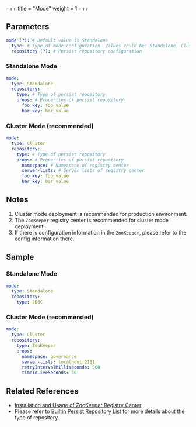 +++
title = "Mode"
weight = 1
+++

## Parameters

```yaml
mode (?): # Default value is Standalone
  type: # Type of mode configuration. Values could be: Standalone, Cluster
  repository (?): # Persist repository configuration
```

### Standalone Mode

```yaml
mode:
  type: Standalone
  repository:
    type: # Type of persist repository
    props: # Properties of persist repository
      foo_key: foo_value
      bar_key: bar_value
```

### Cluster Mode (recommended)

```yaml
mode:
  type: Cluster
  repository:
    type: # Type of persist repository
    props: # Properties of persist repository
      namespace: # Namespace of registry center
      server-lists: # Server lists of registry center
      foo_key: foo_value
      bar_key: bar_value
``` 

## Notes

1. Cluster mode deployment is recommended for production environment.
1. The `ZooKeeper` registry center is recommended for cluster mode deployment.
1. If there is configuration information in the `ZooKeeper`, please refer to the config information there.

## Sample

### Standalone Mode

```yaml
mode:
  type: Standalone
  repository:
    type: JDBC
```

### Cluster Mode (recommended)

```yaml
mode:
  type: Cluster
  repository:
    type: ZooKeeper
    props: 
      namespace: governance
      server-lists: localhost:2181
      retryIntervalMilliseconds: 500
      timeToLiveSeconds: 60
```

## Related References

- [Installation and Usage of ZooKeeper Registry Center](https://zookeeper.apache.org/doc/r3.7.1/zookeeperStarted.html)
- Please refer to [Builtin Persist Repository List](/en/user-manual/common-config/builtin-algorithm/metadata-repository/) for more details about the type of repository.
